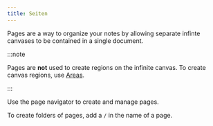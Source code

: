 ```yaml
---
title: Seiten
---
```


Pages are a way to organize your notes by allowing separate infinte canvases to be contained in a single document.

:::note

Pages are **not** used to create regions on the infinite canvas. To create canvas regions, use [Areas](../areas).

:::

Use the page navigator to create and manage pages.

To create folders of pages, add a `/` in the name of a page.